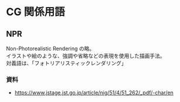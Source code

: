 # CG 関係用語

<!-- SUMMARY:CG 関係用語 -->

## NPR

Non-Photorealistic Rendering の略。  
イラストや絵のような、強調や省略などの表現を使用した描画手法。  
対義語は、「フォトリアリスティックレンダリング」

### 資料

- https://www.jstage.jst.go.jp/article/nig/51/4/51_262/_pdf/-char/en
